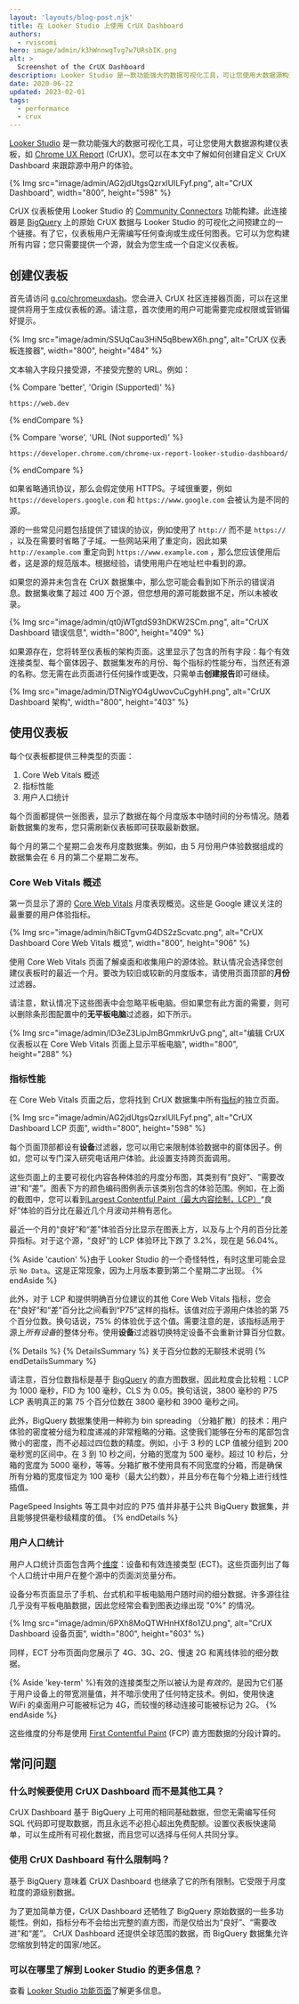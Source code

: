 ```yaml
---
layout: 'layouts/blog-post.njk'
title: 在 Looker Studio 上使用 CrUX Dashboard
authors:
  - rviscomi
hero: image/admin/k3hWnnwqTvg7w7URsbIK.png
alt: >
  Screenshot of the CrUX Dashboard
description: Looker Studio 是一款功能强大的数据可视化工具，可让您使用大数据源构建仪表板，如 Chrome UX Report。您可以在本文中了解如何创建自定义 CrUX Dashboard 来跟踪源中用户的体验。
date: 2020-06-22
updated: 2023-02-01
tags:
  - performance
  - crux
---
```


[Looker Studio](https://cloud.google.com/looker-studio) 是一款功能强大的数据可视化工具，可让您使用大数据源构建仪表板，如 [Chrome UX Report](/docs/crux/) (CrUX)。您可以在本文中了解如何创建自定义 CrUX Dashboard 来跟踪源中用户的体验。

{% Img src="image/admin/AG2jdUtgsQzrxIUlLFyf.png", alt="CrUX Dashboard", width="800", height="598" %}

CrUX 仪表板使用 Looker Studio 的 [Community Connectors](https://developers.google.com/datastudio/connector/) 功能构建。此连接器是 [BigQuery](https://console.cloud.google.com/bigquery?p=chrome-ux-report) 上的原始 CrUX 数据与 Looker Studio 的可视化之间预建立的一个链接。有了它，仪表板用户无需编写任何查询或生成任何图表。它可以为您构建所有内容；您只需要提供一个源，就会为您生成一个自定义仪表板。

## 创建仪表板

首先请访问 [g.co/chromeuxdash](https://g.co/chromeuxdash)。您会进入 CrUX 社区连接器页面，可以在这里提供将用于生成仪表板的源。请注意，首次使用的用户可能需要完成权限或营销偏好提示。

{% Img src="image/admin/SSUqCau3HiN5qBbewX6h.png", alt="CrUX 仪表板连接器", width="800", height="484" %}

文本输入字段只接受源，不接受完整的 URL。例如：

{% Compare 'better', 'Origin (Supported)' %}

```text
https://web.dev
```

{% endCompare %}

{% Compare 'worse', 'URL (Not supported)' %}

```text
https://developer.chrome.com/chrome-ux-report-looker-studio-dashboard/
```

{% endCompare %}

如果省略通讯协议，那么会假定使用 HTTPS。子域很重要，例如 `https://developers.google.com` 和 `https://www.google.com` 会被认为是不同的源。

源的一些常见问题包括提供了错误的协议，例如使用了 `http://` 而不是 `https://` ，以及在需要时省略了子域。一些网站采用了重定向，因此如果 `http://example.com` 重定向到 `https://www.example.com` ，那么您应该使用后者，这是源的规范版本。根据经验，请使用用户在地址栏中看到的源。

如果您的源并未包含在 CrUX 数据集中，那么您可能会看到如下所示的错误消息。数据集收集了超过 400 万个源，但您想用的源可能数据不足，所以未被收录。

{% Img src="image/admin/qt0jWTgtdS93hDKW2SCm.png", alt="CrUX Dashboard 错误信息", width="800", height="409" %}

如果源存在，您将转至仪表板的架构页面。这里显示了包含的所有字段：每个有效连接类型、每个窗体因子、数据集发布的月份、每个指标的性能分布，当然还有源的名称。您无需在此页面进行任何操作或更改，只需单击**创建报告**即可继续。

{% Img src="image/admin/DTNigYO4gUwovCuCgyhH.png", alt="CrUX Dashboard 架构", width="800", height="403" %}

## 使用仪表板

每个仪表板都提供三种类型的页面：

1. Core Web Vitals 概述
2. 指标性能
3. 用户人口统计

每个页面都提供一张图表，显示了数据在每个月度版本中随时间的分布情况。随着新数据集的发布，您只需刷新仪表板即可获取最新数据。

每个月的第二个星期二会发布月度数据集。例如，由 5 月份用户体验数据组成的数据集会在 6 月的第二个星期二发布。

### Core Web Vitals 概述

第一页显示了源的 [Core Web Vitals](https://web.dev/vitals/) 月度表现概览。这些是 Google 建议关注的最重要的用户体验指标。

{% Img src="image/admin/h8iCTgvmG4DS2zScvatc.png", alt="CrUX Dashboard Core Web Vitals 概览", width="800", height="906" %}

使用 Core Web Vitals 页面了解桌面和收集用户的源体验。默认情况会选择您创建仪表板时的最近一个月。要改为较旧或较新的月度版本，请使用页面顶部的**月份**过滤器。

请注意，默认情况下这些图表中会忽略平板电脑。但如果您有此方面的需要，则可以删除条形图配置中的**无平板电脑**过滤器，如下所示。

{% Img src="image/admin/lD3eZ3LipJmBGmmkrUvG.png", alt="编辑 CrUX 仪表板以在 Core Web Vitals 页面上显示平板电脑", width="800", height="288" %}

### 指标性能

在 Core Web Vitals 页面之后，您将找到 CrUX 数据集中所有[指标](/docs/crux/methodology/#metrics)的独立页面。

{% Img src="image/admin/AG2jdUtgsQzrxIUlLFyf.png", alt="CrUX Dashboard LCP 页面", width="800", height="598" %}

每个页面顶部都设有**设备**过滤器，您可以用它来限制体验数据中的窗体因子。例如，您可以专门深入研究电话用户体验。此设置支持跨页面调用。

这些页面上的主要可视化内容各种体验的月度分布图，其类别有“良好”、“需要改进”和“差”。图表下方的颜色编码图例表示该类别包含的体验范围。例如，在上面的截图中，您可以看到[Largest Contentful Paint（最大内容绘制，LCP）](https://web.dev/lcp/#what-is-a-good-lcp-score)“良好”体验的百分比在最近几个月波动并稍有恶化。

最近一个月的“良好”和“差”体验百分比显示在图表上方，以及与上个月的百分比差异指标。对于这个源，“良好”的 LCP 体验环比下跌了 3.2%，现在是 56.04%。

{% Aside 'caution' %}由于 Looker Studio 的一个奇怪特性，有时这里可能会显示 `No Data`。这是正常现象，因为上月版本要到第二个星期二才出现。 {% endAside %}

此外，对于 LCP 和提供明确百分位建议的其他 Core Web Vitals 指标，您会在“良好”和“差”百分比之间看到“P75”这样的指标。该值对应于源用户体验的第 75 个百分位数。换句话说，75% 的体验优于这个值。需要注意的是，该指标适用于源上*所有设备*的整体分布。使用**设备**过滤器切换特定设备不会重新计算百分位数。

{% Details %} {% DetailsSummary %} 关于百分位数的无聊技术说明 {% endDetailsSummary %}

请注意，百分位数指标是基于 [BigQuery](./chrome-ux-report-bigquery/) 的直方图数据，因此粒度会比较粗：LCP 为 1000 毫秒，FID 为 100 毫秒，CLS 为 0.05。换句话说，3800 毫秒的 P75 LCP 表明真正的第 75 个百分位数在 3800 毫秒和 3900 毫秒之间。

此外，BigQuery 数据集使用一种称为 bin spreading （分箱扩散）的技术：用户体验的密度被分组为粒度递减的非常粗略的分箱。这使我们能够在分布的尾部包含微小的密度，而不必超过四位数的精度。例如，小于 3 秒的 LCP 值被分组到 200 毫秒宽的区间中。在 3 到 10 秒之间，分箱的宽度为 500 毫秒。超过 10 秒后，分箱的宽度为 5000 毫秒，等等。分箱扩散不使用具有不同宽度的分箱，而是确保所有分箱的宽度恒定为 100 毫秒（最大公约数），并且分布在每个分箱上进行线性插值。

PageSpeed Insights 等工具中对应的 P75 值并非基于公共 BigQuery 数据集，并且能够提供毫秒级精度的值。 {% endDetails %}

### 用户人口统计

用户人口统计页面包含两个[维度](/docs/crux/methodology/#dimensions)：设备和有效连接类型 (ECT)。这些页面列出了每个人口统计中用户在整个源中的页面浏览量分布。

设备分布页面显示了手机、台式机和平板电脑用户随时间的细分数据。许多源往往几乎没有平板电脑数据，因此您经常会看到图表边缘出现 "0%" 的情况。

{% Img src="image/admin/6PXh8MoQTWHnHXf8o1ZU.png", alt="CrUX Dashboard 设备页面", width="800", height="603" %}

同样，ECT 分布页面向您展示了 4G、3G、2G、慢速 2G 和离线体验的细分数据。

{% Aside 'key-term' %}有效的连接类型之所以被认为是*有效的*，是因为它们基于用户设备上的带宽测量值，并不暗示使用了任何特定技术。例如，使用快速 WiFi 的桌面用户可能被标记为 4G，而较慢的移动连接可能被标记为 2G。 {% endAside %}

这些维度的分布是使用 [First Contentful Paint](https://web.dev/fcp/) (FCP) 直方图数据的分段计算的。

## 常问问题

### 什么时候要使用 CrUX Dashboard 而不是其他工具？

CrUX Dashboard 基于 BigQuery 上可用的相同基础数据，但您无需编写任何 SQL 代码即可提取数据，而且永远不必担心超出免费配额。设置仪表板快速简单，可以生成所有可视化数据，而且您可以选择与任何人共同分享。

### 使用 CrUX Dashboard 有什么限制吗？

基于 BigQuery 意味着 CrUX Dashboard 也继承了它的所有限制。它受限于月度粒度的源级别数据。

为了更加简单方便，CrUX Dashboard 还牺牲了 BigQuery 原始数据的一些多功能性。例如，指标分布不会给出完整的直方图，而是仅给出为“良好”、“需要改进”和“差”。 CrUX Dashboard 还提供全球范围的数据，而 BigQuery 数据集允许您缩放到特定的国家/地区。

### 可以在哪里了解到 Looker Studio 的更多信息？

查看 [Looker Studio 功能页面](https://cloud.google.com/looker-studio#section-2)了解更多信息。
